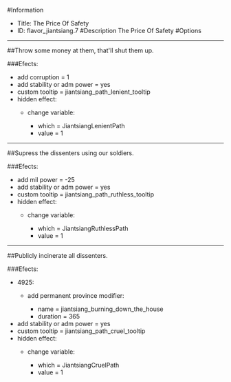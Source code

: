 #Information
 - Title: The Price Of Safety
 - ID: flavor_jiantsiang.7
#Description
The Price Of Safety
#Options

___
##Throw some money at them, that'll shut them up.

###Efects:<ul><li>add corruption = 1</li><li>add stability or adm power = yes</li><li>custom tooltip = jiantsiang_path_lenient_tooltip</li><li>hidden effect:</li><ul><li>change variable:</li><ul><li>which = JiantsiangLenientPath</li><li>value = 1</li></ul></ul></ul>

___
##Supress the dissenters using our soldiers.

###Efects:<ul><li>add mil power = -25</li><li>add stability or adm power = yes</li><li>custom tooltip = jiantsiang_path_ruthless_tooltip</li><li>hidden effect:</li><ul><li>change variable:</li><ul><li>which = JiantsiangRuthlessPath</li><li>value = 1</li></ul></ul></ul>

___
##Publicly incinerate all dissenters.

###Efects:<ul><li>4925:</li><ul><li>add permanent province modifier:</li><ul><li>name = jiantsiang_burning_down_the_house</li><li>duration = 365</li></ul></ul><li>add stability or adm power = yes</li><li>custom tooltip = jiantsiang_path_cruel_tooltip</li><li>hidden effect:</li><ul><li>change variable:</li><ul><li>which = JiantsiangCruelPath</li><li>value = 1</li></ul></ul></ul>
